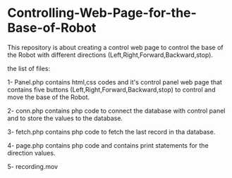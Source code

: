 # Controlling-Web-Page-for-the-Base-of-Robot

This repository is about creating a control web page to control the base of the Robot with different directions (Left,Right,Forward,Backward,stop).

the list of files:

1- Panel.php contains html,css codes and it's control panel web page that contains five buttons (Left,Right,Forward,Backward,stop) to control and move the base  of the Robot.

2- conn.php contains php code to connect the database with control panel and to store the values to the database.

3- fetch.php contains php code to fetch the last record in tha database.

4- page.php contains php code and contains print statements for the direction values.

5- recording.mov
